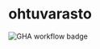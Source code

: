 # ohtuvarasto

![GHA workflow badge](https://github.com/toppahattu/ohtuvarasto/workflows/CI/badge.svg)
